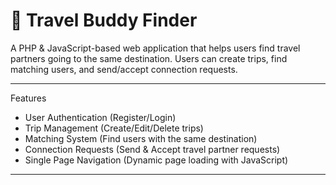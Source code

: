 # 🧳 Travel Buddy Finder

A PHP & JavaScript-based web application that helps users find travel partners going to the same destination. Users can create trips, find matching users, and send/accept connection requests.

---
 Features
- User Authentication (Register/Login)
- Trip Management (Create/Edit/Delete trips)
- Matching System (Find users with the same destination)
- Connection Requests (Send & Accept travel partner requests)
- Single Page Navigation (Dynamic page loading with JavaScript)

---
